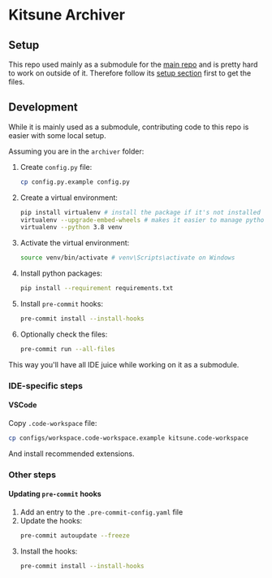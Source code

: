 # Kitsune Archiver

## Setup
This repo used mainly as a submodule for the [main repo](https://github.com/OpenYiff/Kemono2) and is pretty hard to work on outside of it.
Therefore follow its [setup section](https://github.com/OpenYiff/Kemono2#setup) first to get the files.

## Development
While it is mainly used as a submodule, contributing code to this repo is easier with some local setup.

Assuming you are in the `archiver` folder:

1. Create `config.py` file:
    ```sh
    cp config.py.example config.py
    ```

2. Create a virtual environment:
    ```sh
    pip install virtualenv # install the package if it's not installed
    virtualenv --upgrade-embed-wheels # makes it easier to manage python versions
    virtualenv --python 3.8 venv
    ```
3. Activate the virtual environment:
    ```sh
    source venv/bin/activate # venv\Scripts\activate on Windows
    ```
4. Install python packages:
    ```sh
    pip install --requirement requirements.txt
    ```

5. Install `pre-commit` hooks:
    ```sh
    pre-commit install --install-hooks
    ````

6. Optionally check the files:
    ```sh
    pre-commit run --all-files
    ```

This way you'll have all IDE juice while working on it as a submodule.

### IDE-specific steps
#### VSCode
Copy `.code-workspace` file:
```sh
cp configs/workspace.code-workspace.example kitsune.code-workspace
```
And install recommended extensions.

### Other steps
#### Updating `pre-commit` hooks
1. Add an entry to the `.pre-commit-config.yaml` file
2. Update the hooks:
    ```sh
    pre-commit autoupdate --freeze
    ```
3. Install the hooks:
    ```sh
    pre-commit install --install-hooks
    ```
